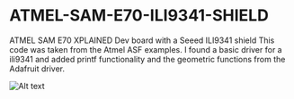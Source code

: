 # ATMEL-SAM-E70-ILI9341-SHIELD
ATMEL SAM E70 XPLAINED Dev board with a Seeed ILI9341 shield
This code was taken from the Atmel ASF examples. I found a basic driver for a ili9341 and added printf functionality and the geometric
functions from the Adafruit driver.

![Alt text](/trevieze/ATMEL-SAM-E70-ILI9341-SHIELD/blob/master/WIN_20170315_13_04_38_Pro.jpg?raw=true "ATMEL SAM e70 Xplained with ili9341 Shield")
